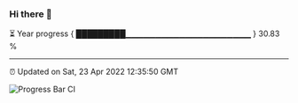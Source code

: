 ### Hi there 👋

⏳ Year progress { █████████▁▁▁▁▁▁▁▁▁▁▁▁▁▁▁▁▁▁▁▁▁ } 30.83 %

---

⏰ Updated on Sat, 23 Apr 2022 12:35:50 GMT

![Progress Bar CI](https://github.com/ZhaoGui/ZhaoGui/workflows/Progress%20Bar%20CI/badge.svg)
